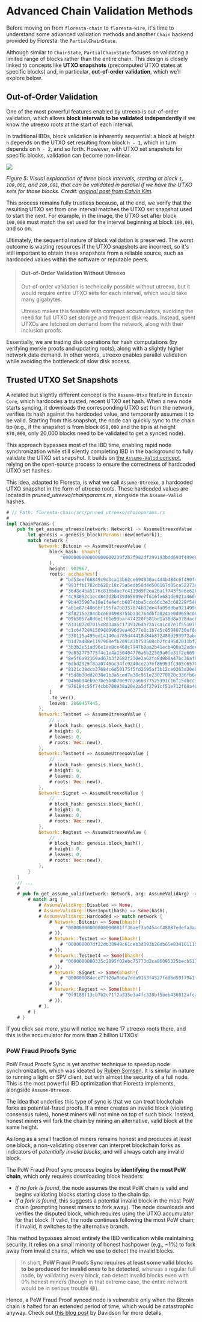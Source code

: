 # Advanced Chain Validation Methods

Before moving on from `floresta-chain` to `floresta-wire`, it's time to understand some advanced validation methods and another `Chain` backend provided by Floresta: the `PartialChainState`.

Although similar to `ChainState`, `PartialChainState` focuses on validating a limited range of blocks rather than the entire chain. This design is closely linked to concepts like **UTXO snapshots** (precomputed UTXO states at specific blocks) and, in particular, **out-of-order validation**, which we’ll explore below.

## Out-of-Order Validation

One of the most powerful features enabled by utreexo is out-of-order validation, which allows **block intervals to be validated independently** if we know the utreexo roots at the start of each interval.

In traditional IBDs, block validation is inherently sequential: a block at height `h` depends on the UTXO set resulting from block `h - 1`, which in turn depends on `h - 2`, and so forth. However, with UTXO set snapshots for specific blocks, validation can become non-linear.

![](./img/out-of-order-validation.png)

*Figure 5: Visual explanation of three block intervals, starting at block `1`, `100,001`, and `200,001`, that can be validated in parallel if we have the UTXO sets for those blocks. Credit: [original post from Calvin Kim](https://blog.bitmex.com/out-of-order-block-validation-with-utreexo-accumulators/).*

This process remains fully trustless because, at the end, we verify that the resulting UTXO set from one interval matches the UTXO set snapshot used to start the next. For example, in the image, the UTXO set after block `100,000` must match the set used for the interval beginning at block `100,001`, and so on.

Ultimately, the sequential nature of block validation is preserved. The worst outcome is wasting resources if the UTXO snapshots are incorrect, so it's still important to obtain these snapshots from a reliable source, such as hardcoded values within the software or reputable peers.

> #### Out-of-Order Validation Without Utreexo
>
> Out-of-order validation is technically possible without utreexo, but it would require entire UTXO sets for each interval, which would take many gigabytes.
> 
> Utreexo makes this feasible with compact accumulators, avoiding the need for full UTXO set storage and frequent disk reads. Instead, spent UTXOs are fetched on demand from the network, along with their inclusion proofs.

Essentially, we are trading disk operations for hash computations (by verifying merkle proofs and updating roots), along with a slightly higher network data demand. In other words, utreexo enables parallel validation while avoiding the bottleneck of slow disk access.

## Trusted UTXO Set Snapshots

A related but slightly different concept is the `Assume-Utxo` feature in `Bitcoin Core`, which hardcodes a trusted, recent UTXO set hash. When a new node starts syncing, it downloads the corresponding UTXO set from the network, verifies its hash against the hardcoded value, and temporarily assumes it to be valid. Starting from this snapshot, the node can quickly sync to the chain tip (e.g., if the snapshot is from block `850,000` and the tip is at height `870,000`, only 20,000 blocks need to be validated to get a synced node).

This approach bypasses most of the IBD time, enabling rapid node synchronization while still silently completing IBD in the background to fully validate the UTXO set snapshot. It builds on [the `Assume-Valid` concept](ch02-03-building-the-chainstate.md#the-assume-valid-lore), relying on the open-source process to ensure the correctness of hardcoded UTXO set hashes.

This idea, adapted to Floresta, is what we call `Assume-Utreexo`, a hardcoded UTXO snapshot in the form of utreexo roots. These hardcoded values are located in _pruned_utreexo/chainparams.rs_, alongside the `Assume-Valid` hashes.

```rust
# // Path: floresta-chain/src/pruned_utreexo/chainparams.rs
#
impl ChainParams {
    pub fn get_assume_utreexo(network: Network) -> AssumeUtreexoValue {
        let genesis = genesis_block(Params::new(network));
        match network {
            Network::Bitcoin => AssumeUtreexoValue {
                block_hash: bhash!(
                    "0000000000000000000239f2b7f982df299193bdd693f499e6b893d8276ab7ce"
                ),
                height: 902967,
                roots: acchashes![
                    # "bd53eef66849c9d3ca13b62ce694030ac4d4b484c6f490f473b9868a7c5df2e8",
                    # "993ffb1782db628c18c75a5edb58d4d506167d85ca52273e108f35b73bb5b640",
                    # "36d8c4ba5176c816bdae7c4119d9f2ea26a1f743f5e6e626102f66a835eaac6d",
                    # "4c93092c1ecd843d2b439365609e7f616fe681de921a46642951cb90873ba6ce",
                    # "9b4435987e18e1fe4efcb6874bba5cdc66c3e3c68229f54624cb6343787488a4",
                    # "ab1e87c4066bf195fa7b8357874b82de4fa09ddba921499d6fc73aa133200505",
                    # "8f8215e284dbce604988755ba3c764dbfa024ae0d9659cd67b24742f46360849",
                    # "09b5057a8d6e1f61e93baf474220f581bd1a38d8a378dacb5f7fdec532f21e00",
                    # "a331072d7015c8d33a5c17391264a72a7ca1c07e1f5510797064fced7fbe591d",
                    # "c1c647289156980996d9ea46377e8c1b7e5c05940730ef8c25c0d081341221b5",
                    # "330115a495ed14140cd785d44418d84b872480d293972abd66e3325fdc78ac93",
                    # "b1d7a488e1197908efb2091a3b750508cb2fc495d2011bf2c34c5ae2d40bd2a5",
                    # "3b3b2e51ad96e1ae8ce468c7947b8aa2b41ecb400a32edec3dbcfe5ddb9aca50",
                    # "9d852775775f4c1e4a150404776a6b22569a0fe31f2e669fd3b31a0f70072800",
                    # "8e5f6a92169ad67b3f2682f230e2a62fc849b0a47bc36af8ce6cae24a5343126",
                    # "6dbd2925f8aa0745ac34fc9240ce2a7ef86953fc305c6570ef580a0763072bbe",
                    # "8121c38dcb37684c6d50175f5fd2695af3b12ce0263d20eb7cc503b96f7dba0d",
                    # "f5d8b30dd2038e1b3a5ced7a30c961e230270020c336fb649d0a9e169f11b876",
                    # "0466bd4eb9e7be5b8870e97d2a66377525391c16f15dbcc3833853c8d3bae51e",
                    # "976184c55f74cbb780938a20e2a5df2791cf51e712f68a400a6b024c77ad78e4",
                ]
                .to_vec(),
                leaves: 2860457445,
            },
            Network::Testnet => AssumeUtreexoValue {
                // ...
                # block_hash: genesis.block_hash(),
                # height: 0,
                # leaves: 0,
                # roots: Vec::new(),
            },
            Network::Testnet4 => AssumeUtreexoValue {
                // ...
                # block_hash: genesis.block_hash(),
                # height: 0,
                # leaves: 0,
                # roots: Vec::new(),
            },
            Network::Signet => AssumeUtreexoValue {
                // ...
                # block_hash: genesis.block_hash(),
                # height: 0,
                # leaves: 0,
                # roots: Vec::new(),
            },
            Network::Regtest => AssumeUtreexoValue {
                // ...
                # block_hash: genesis.block_hash(),
                # height: 0,
                # leaves: 0,
                # roots: Vec::new(),
            },
        }
    }
    // ...
    #
    # pub fn get_assume_valid(network: Network, arg: AssumeValidArg) -> Option<BlockHash> {
        # match arg {
            # AssumeValidArg::Disabled => None,
            # AssumeValidArg::UserInput(hash) => Some(hash),
            # AssumeValidArg::Hardcoded => match network {
                # Network::Bitcoin => Some(bhash!(
                    # "00000000000000000001ff36aef3a0454cf48887edefa3aab1f91c6e67fee294"
                # )),
                # Network::Testnet => Some(bhash!(
                    # "000000007df22db38949c61ceb3d893b26db65e8341611150e7d0a9cd46be927"
                # )),
                # Network::Testnet4 => Some(bhash!(
                    # "0000000000335c2895f02ebc75773d2ca86095325becb51773ce5151e9bcf4e0"
                # )),
                # Network::Signet => Some(bhash!(
                    # "000000084ece77f20a0b6a7dda9163f4527fd96d59f7941fb8452b3cec855c2e"
                # )),
                # Network::Regtest => Some(bhash!(
                    # "0f9188f13cb7b2c71f2a335e3a4fc328bf5beb436012afca590b1a11466e2206"
                # )),
            # },
        # }
    # }
```

If you click _see more_, you will notice we have 17 utreexo roots there, and this is the accumulator for more than 2 billion UTXOs!

### PoW Fraud Proofs Sync

PoW Fraud Proofs Sync is yet another technique to speedup node synchronization, which was ideated by [Ruben Somsen](https://gnusha.org/pi/bitcoindev/CAPv7TjYspkc1M=TKmBK8k0Zy857=bR7jSTarRDCr_5m2ktYHDQ@mail.gmail.com/). It is similar in nature to running a light or SPV client, but with almost the security of a full node. This is the most powerful IBD optimization that Floresta implements, alongside `Assume-Utreexo`.

The idea that underlies this type of sync is that we can treat blockchain forks as potential-fraud proofs. If a miner creates an invalid block (violating consensus rules), honest miners will not mine on top of such block. Instead, honest miners will fork the chain by mining an alternative, valid block at the same height.

As long as a small fraction of miners remains honest and produces at least one block, a non-validating observer can interpret blockchain forks as indicators of _potentially invalid blocks_, and will always catch any invalid block.

The PoW Fraud Proof sync process begins by **identifying the most PoW chain**, which only requires downloading block headers:

- _If no fork is found_, the node assumes the most PoW chain is valid and begins validating blocks starting close to the chain tip.
- _If a fork is found_, this suggests a potential invalid block in the most PoW chain (prompting honest miners to fork away). The node downloads and verifies the disputed block, which requires using the UTXO accumulator for that block. If valid, the node continues following the most PoW chain; if invalid, it switches to the alternative branch.

This method bypasses almost entirely the IBD verification while maintaining security. It relies on a small minority of honest hashpower (e.g., ~1%) to fork away from invalid chains, which we use to detect the invalid blocks.

> In short, **PoW Fraud Proofs Sync requires at least some valid blocks to be produced for invalid ones to be detected**, whereas a regular full node, by validating every block, can detect invalid blocks even with 0% honest miners (though in that extreme case, the entire network would be in serious trouble 😄).

Hence, a PoW Fraud Proof synced node is vulnerable only when the Bitcoin chain is halted for an extended period of time, which would be catastrophic anyway. Check out [this blog post](https://blog.dlsouza.lol/2023/09/28/pow-fraud-proof.html) by Davidson for more details.
